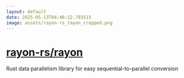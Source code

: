 ```yaml
---
layout: default
date: 2025-05-13T04:46:12.793515
image: assets/rayon-rs_rayon_cropped.png
---
```


# [rayon-rs/rayon](https://github.com/rayon-rs/rayon)

Rust data parallelism library for easy sequential-to-parallel conversion
